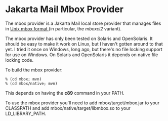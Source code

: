 Jakarta Mail Mbox Provider
==========================

The mbox provider is a Jakarta Mail local store provider that manages files
in [ Unix mbox format ](http://en.wikipedia.org/wiki/Mbox)
(in particular, the *mboxcl2* variant).

The mbox provider has only been tested on Solaris and OpenSolaris. It
should be easy to make it work on Linux, but I haven't gotten around to
that yet. I tried it once on Windows, long ago, but there's no file
locking support for use on Windows. On Solaris and OpenSolaris it
depends on native file locking code.

To build the mbox provider:

    % (cd mbox; mvn)
    % (cd mbox/native; mvn)

This depends on having the **c89** command in your PATH.

To use the mbox provider you'll need to add mbox/target/mbox.jar to
your CLASSPATH and add mbox/native/target/libmbox.so to your
LD\_LIBRARY\_PATH.
